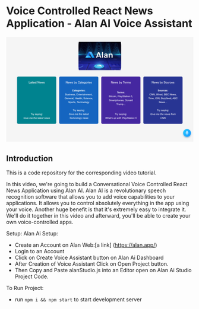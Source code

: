 # Voice Controlled React News Application - Alan AI Voice Assistant

![Voice Controlled React News Application](Alanainewswebapp.png)

## Introduction
This is a code repository for the corresponding video tutorial. 

In this video, we're going to build a Conversational Voice Controlled React News Application using Alan AI. Alan AI is a revolutionary speech recognition software that allows you to add voice capabilities to your applications. It allows you to control absolutely everything in the app using your voice. Another huge benefit is that it's extremely easy to integrate it. We'll do it together in this video and afterward, you'll be able to create your own voice-controlled apps.  

Setup:
Alan Ai Setup:
- Create an Account on Alan Web:[a link] (https://alan.app/)
- Login to an Account
- Click on Create Voice Assistant button on Alan Ai Dashboard
- After Creation of Voice Assistant Click on Open Project button.
- Then Copy and Paste alanStudio.js into an Editor open on Alan Ai Studio Project Code.


To Run Project:
- run ```npm i && npm start``` to start development server
